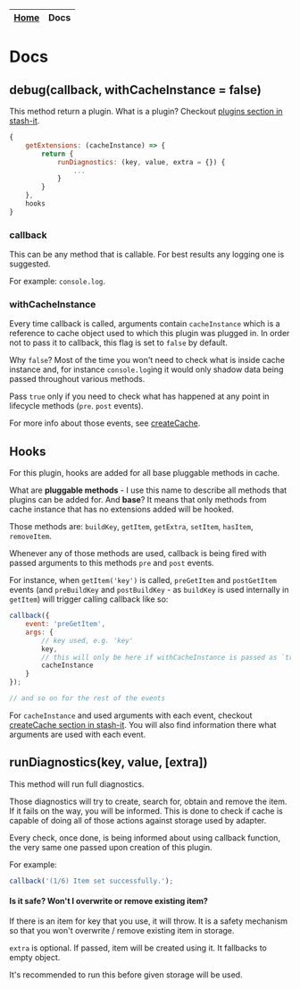 <table>
  <thead>
    <tr>
      <th><a href="https://smolak.github.io/stash-it-plugin-debug">Home</a></th>
      <th><strong>Docs</strong></th>
    </tr>
  </thead>
</table>


# Docs

## debug(callback, withCacheInstance = false)

This method return a plugin. What is a plugin? Checkout [plugins section in stash-it](https://smolak.github.io/stash-it/plugins.html).

```javascript
{
    getExtensions: (cacheInstance) => {
        return {
            runDiagnostics: (key, value, extra = {}) {
                ...
            }
        }
    },
    hooks
}
```

### callback

This can be any method that is callable. For best results any logging one is suggested.

For example: `console.log`.

### withCacheInstance

Every time callback is called, arguments contain `cacheInstance` which is a reference to cache object used to which this plugin was plugged in.
In order not to pass it to callback, this flag is set to `false` by default.

Why `false`? Most of the time you won't need to check what is inside cache instance and, for instance `console.log`ing it would only shadow data being passed throughout various methods.

Pass `true` only if you need to check what has happened at any point in lifecycle methods (`pre`. `post` events).

For more info about those events, see [createCache](https://smolak.github.io/stash-it/createCache.html).

## Hooks

For this plugin, hooks are added for all base pluggable methods in cache.

What are **pluggable methods** - I use this name to describe all methods that plugins can be added for.
And **base**? It means that only methods from cache instance that has no extensions added will be hooked.

Those methods are: `buildKey`, `getItem`, `getExtra`, `setItem`, `hasItem`, `removeItem`.

Whenever any of those methods are used, callback is being fired with passed arguments to this methods `pre` and `post` events.

For instance, when `getItem('key')` is called, `preGetItem` and `postGetItem` events
(and `preBuildKey` and `postBuildKey` - as `buildKey` is used internally in `getItem`)
will trigger calling callback like so:

```javascript
callback({
    event: 'preGetItem',
    args: {
        // key used, e.g. 'key'
        key,
        // this will only be here if withCacheInstance is passed as `true`
        cacheInstance
    }
});

// and so on for the rest of the events
```

For `cacheInstance` and used arguments with each event, checkout [createCache section in stash-it](https://smolak.github.io/stash-it/createCache.html).
You will also find information there what arguments are used with each event.

## runDiagnostics(key, value, \[extra\])

This method will run full diagnostics.

Those diagnostics will try to create, search for, obtain and remove the item. If it fails on the way, you will be informed.
This is done to check if cache is capable of doing all of those actions against storage used by adapter.

Every check, once done, is being informed about using callback function, the very same one passed upon creation of this plugin.

For example:
```javascript
callback('(1/6) Item set successfully.');
```


#### Is it safe? Won't I overwrite or remove existing item?
If there is an item for key that you use, it will throw. It is a safety mechanism so that you won't overwrite / remove existing item in storage.

`extra` is optional. If passed, item will be created using it. It fallbacks to empty object.

It's recommended to run this before given storage will be used.
